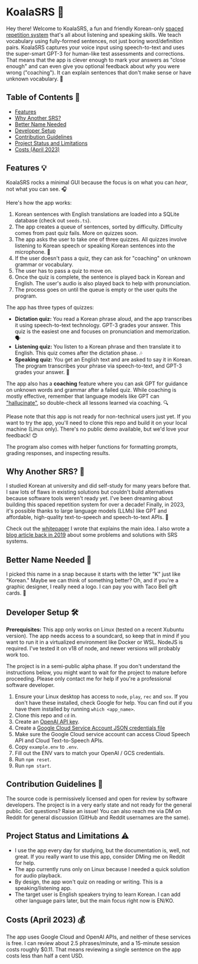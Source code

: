 # KoalaSRS 🐨

Hey there! Welcome to KoalaSRS, a fun and friendly Korean-only [spaced repetition system](https://en.wikipedia.org/wiki/Spaced_repetition) that's all about listening and speaking skills. We teach vocabulary using fully-formed sentences, not just boring word/definition pairs. KoalaSRS captures your voice input using speech-to-text and uses the super-smart GPT-3 for human-like test assessments and corrections. That means that the app is clever enough to mark your answers as "close enough" and can even give you optional feedback about _why_ you were wrong ("coaching"). It can explain sentences that don't make sense or have unknown vocabulary. 🧠

## Table of Contents 📑

- [Features](#features)
- [Why Another SRS?](#why-another-srs)
- [Better Name Needed](#better-name-needed)
- [Developer Setup](#developer-setup)
- [Contribution Guidelines](#contribution-guidelines)
- [Project Status and Limitations](#project-status-and-limitations)
- [Costs (April 2023)](#costs-april-2023)

## Features 💡

KoalaSRS rocks a minimal GUI because the focus is on what you can _hear_, not what you can see. 🎧

Here's how the app works:

1. Korean sentences with English translations are loaded into a SQLite database (check out `seeds.ts`).
1. The app creates a queue of sentences, sorted by difficulty. Difficulty comes from past quiz fails. More on quizzes soon.
1. The app asks the user to take one of three quizzes. All quizzes involve listening to Korean speech or speaking Korean sentences into the microphone. 🎤
1. If the user doesn't pass a quiz, they can ask for "coaching" on unknown grammar or vocabulary.
1. The user has to pass a quiz to move on.
1. Once the quiz is complete, the sentence is played back in Korean and English. The user's audio is also played back to help with pronunciation.
1. The process goes on until the queue is empty or the user quits the program.

The app has three types of quizzes:

- **Dictation quiz:** You read a Korean phrase aloud, and the app transcribes it using speech-to-text technology. GPT-3 grades your answer. This quiz is the easiest one and focuses on pronunciation and memorization. 🗣️
- **Listening quiz:** You listen to a Korean phrase and then translate it to English. This quiz comes after the dictation phase. 🎶
- **Speaking quiz:** You get an English text and are asked to say it in Korean. The program transcribes your phrase via speech-to-text, and GPT-3 grades your answer. 📣

The app also has a **coaching** feature where you can ask GPT for guidance on unknown words and grammar after a failed quiz. While coaching is mostly effective, remember that language models like GPT can ["hallucinate"](<https://en.wikipedia.org/wiki/Hallucination_(artificial_intelligence)>), so double-check all lessons learned via coaching. 🔍

Please note that this app is not ready for non-technical users just yet. If you want to try the app, you'll need to clone this repo and build it on your local machine (Linux only). There's no public demo available, but we'd love your feedback! 😊

The program also comes with helper functions for formatting prompts, grading responses, and inspecting results.

## Why Another SRS? 🤔

I studied Korean at university and did self-study for many years before that. I saw lots of flaws in existing solutions but couldn't build alternatives because software tools weren't ready yet. I've been dreaming about building this spaced repetition system for over a decade! Finally, in 2023, it's possible thanks to large language models (LLMs) like GPT and affordable, high-quality text-to-speech and speech-to-text APIs. 🎉

Check out the [whitepaper](https://github.com/RickCarlino/gpt-language-learning-experiments) I wrote that explains the main idea. I also wrote a [blog article back in 2019](https://rickcarlino.com/2019/problems-and-solutions-for-spaced-repetition-software.html) about some problems and solutions with SRS systems.

## Better Name Needed 📛

I picked this name in a snap because it starts with the letter "K" just like "Korean." Maybe we can think of something better? Oh, and if you're a graphic designer, I really need a logo. I can pay you with Taco Bell gift cards. 🌮

## Developer Setup 🛠️

**Prerequisites:** This app only works on Linux (tested on a recent Xubuntu version). The app needs access to a soundcard, so keep that in mind if you want to run it in a virtualized environment like Docker or WSL. NodeJS is required. I've tested it on v18 of node, and newer versions will probably work too.

The project is in a semi-public alpha phase. If you don't understand the instructions below, you might want to wait for the project to mature before proceeding. Please only contact me for help if you're a professional software developer.

1. Ensure your Linux desktop has access to `node`, `play`, `rec` and `sox`. If you don't have these installed, check Google for help. You can find out if you have them installed by running `which <app_name>`.
1. Clone this repo and `cd` in.
1. Create an [OpenAI API key](https://platform.openai.com/account/api-keys).
1. Create a [Google Cloud Service Account JSON credentials file](https://developers.google.com/workspace/guides/create-credentials)
1. Make sure the Google Cloud service account can access Cloud Speech API and Cloud Text-to-Speech APIs.
1. Copy `example.env` to `.env`.
1. Fill out the ENV vars to match your OpenAI / GCS credentials.
1. Run `npm reset`.
1. Run `npm start`.

## Contribution Guidelines 🤝

The source code is permissively licensed and open for review by software developers. The project is in a very early state and not ready for the general public. Got questions? Raise an issue! You can also reach me via DM on Reddit for general discussion (GitHub and Reddit usernames are the same).

## Project Status and Limitations ⚠️

- I use the app every day for studying, but the documentation is, well, not great. If you really want to use this app, consider DMing me on Reddit for help.
- The app currently runs only on Linux because I needed a quick solution for audio playback.
- By design, the app won't quiz on reading or writing. This is a speaking/listening app.
- The target user is English speakers trying to learn Korean. I can add other language pairs later, but the main focus right now is EN/KO.

## Costs (April 2023) 💰

The app uses Google Cloud and OpenAI APIs, and neither of these services is free. I can review about 2.5 phrases/minute, and a 15-minute session costs roughly $0.11. That means reviewing a single sentence on the app costs less than half a cent USD.
